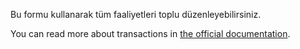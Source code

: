 Bu formu kullanarak tüm faaliyetleri toplu düzenleyebilirsiniz.

You can read more about transactions in [the official documentation](https://firefly-iii.readthedocs.io/en/latest/concepts/transactions.html).